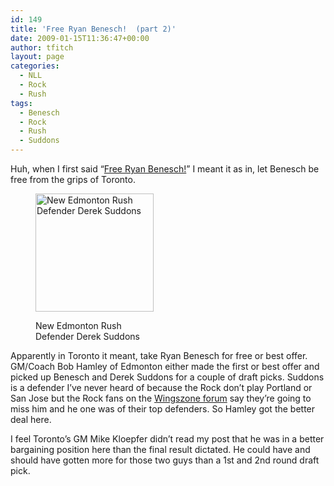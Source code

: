 ```yaml
---
id: 149
title: 'Free Ryan Benesch!  (part 2)'
date: 2009-01-15T11:36:47+00:00
author: tfitch
layout: page
categories:
  - NLL
  - Rock
  - Rush
tags:
  - Benesch
  - Rock
  - Rush
  - Suddons
---
```

Huh, when I first said &#8220;[Free Ryan Benesch!](http://thestealthdragon.com/free-ryan-benesch/)&#8221; I meant it as in, let Benesch be free from the grips of Toronto.<figure id="attachment_150" aria-describedby="caption-attachment-150" style="width: 189px" class="wp-caption alignright">

[<img class="size-medium wp-image-150" title="derek_suddons" src="http://thestealthdragon.com/wp-content/uploads/2009/01/derek_suddons.jpg" alt="New Edmonton Rush Defender Derek Suddons" width="189" height="189" />](http://thestealthdragon.com/wp-content/uploads/2009/01/derek_suddons.jpg)<figcaption id="caption-attachment-150" class="wp-caption-text">New Edmonton Rush Defender Derek Suddons</figcaption></figure> 

Apparently in Toronto it meant, take Ryan Benesch for free or best offer. GM/Coach Bob Hamley of Edmonton either made the first or best offer and picked up Benesch and Derek Suddons for a couple of draft picks. Suddons is a defender I&#8217;ve never heard of because the Rock don&#8217;t play Portland or San Jose but the Rock fans on the <a href="http://wingszone.com/nllmb/showthread.php?t=41609" target="_blank" rel="noopener noreferrer">Wingszone forum</a> say they&#8217;re going to miss him and he one was of their top defenders. So Hamley got the better deal here.

I feel Toronto&#8217;s GM Mike Kloepfer didn&#8217;t read my post that he was in a better bargaining position here than the final result dictated. He could have and should have gotten more for those two guys than a 1st and 2nd round draft pick.
